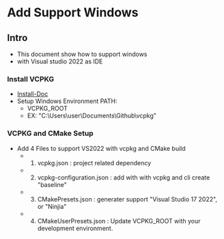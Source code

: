# Add Support Windows

## Intro

- This document show how to support windows
- with Visual studio 2022 as IDE

### Install VCPKG

- [Install-Doc](https://learn.microsoft.com/en-us/vcpkg/commands/install)
- Setup Windows Environment PATH:
  - VCPKG_ROOT
  - EX: "C:\\Users\\user\\Documents\\Github\\vcpkg"

### VCPKG and CMake Setup

- Add 4 Files to support VS2022 with vcpkg and CMake build
  - 1. vcpkg.json : project related dependency
  - 2. vcpkg-configuration.json : add with with vcpkg and cli create "baseline"
  - 3. CMakePresets.json : generater support "Visual Studio 17 2022", or "Ninjia"
  - 4. CMakeUserPresets.json : Update VCPKG_ROOT with your development environment.
